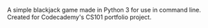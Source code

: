 A simple blackjack game made in Python 3 for use in command line. Created for Codecademy's CS101 portfolio project.

